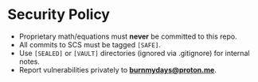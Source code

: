 # Security Policy

- Proprietary math/equations must **never** be committed to this repo.  
- All commits to SCS must be tagged `[SAFE]`.  
- Use `[SEALED]` or `[VAULT]` directories (ignored via .gitignore) for internal notes.  
- Report vulnerabilities privately to **burnmydays@proton.me**.
